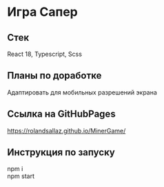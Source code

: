 # Игра Сапер

## Стек
React 18, Typescript, Scss

## Планы по доработке
Адаптировать для мобильных разрешений экрана

## Ссылка на GitHubPages
https://rolandsallaz.github.io/MinerGame/

## Инструкция по запуску
npm i <br />
npm start